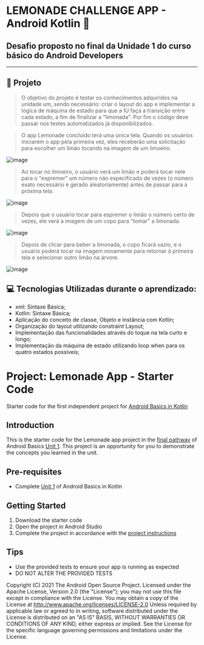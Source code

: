# LEMONADE CHALLENGE APP - Android Kotlin 🍋

## Desafio proposto no final da Unidade 1 do curso básico do Android Developers
 
---
## 📱 Projeto

> O objetivo do projeto é testar os conhecimentos adquiridos na unidade um, sendo necessário: criar o layout do app e implementar a lógica de máquina de estado para que a IU faça a transição entre cada estado, a fim de finalizar a "limonada". Por fim o código deve passar nos testes automatizados já disponibilizados.

> O app Lemonade concluído terá uma única tela. Quando os usuários iniciarem o app pela primeira vez, eles receberão uma solicitação para escolher um limão tocando na imagem de um limoeiro.

![image](https://user-images.githubusercontent.com/89861753/171450780-9f82de3a-831c-4a87-8690-3a4af4a0f11b.png)


> Ao tocar no limoeiro, o usuário verá um limão e poderá tocar nele para o "espremer" um número não especificado de vezes (o número exato necessário é gerado aleatoriamente) antes de passar para a próxima tela.

![image](https://user-images.githubusercontent.com/89861753/171450790-0edb0fa5-d664-4993-9f8b-cf7518bd6615.png)


> Depois que o usuário tocar para espremer o limão o número certo de vezes, ele verá a imagem de um copo para "tomar" a limonada.

![image](https://user-images.githubusercontent.com/89861753/171450807-e29ba792-7dde-4ada-815a-e68e48f64c6c.png)


> Depois de clicar para beber a limonada, o copo ficará vazio, e o usuário poderá tocar na imagem novamente para retornar à primeira tela e selecionar outro limão na árvore.

![image](https://user-images.githubusercontent.com/89861753/171450821-209ca644-da1d-49a7-9d4b-408e715af9dc.png)


## 💻 Tecnologias Utilizadas durante o aprendizado:

- xml: Sintaxe Básica;
- Kotlin: Sintaxe Básica;
- Aplicação do conceito de classe, Objeto e Instância com Kotlin;
- Organização do layout utilizando constraint Layout;
- Implementação das funcionalidades através do toque na tela curto e longo;
- Implementação da máquina de estado utilizando loop when para os quatro estados possíveis;


Project: Lemonade App - Starter Code
==================================

Starter code for the first independent project for [Android Basics in Kotlin](https://developer.android.com/courses/android-basics-kotlin/course)

Introduction
------------

This is the starter code for the Lemonade app project in the [final pathway](https://developer.android.com/courses/pathways/android-basics-kotlin-four) of Android Basics [Unit 1](https://developer.android.com/courses/android-basics-kotlin/unit-1). This project is an opportunity for you to demonstrate the concepts you learned in the unit.

Pre-requisites
--------------

- Complete [Unit 1](https://developer.android.com/courses/android-basics-kotlin/unit-1) of Android Basics in Kotlin

Getting Started
---------------

1. Download the starter code
2. Open the project in Android Studio
3. Complete the project in accordance with the [project instructions](https://developer.android.com/codelabs/basic-android-kotlin-training-project-lemonade)

Tips
----

- Use the provided tests to ensure your app is running as expected
- DO NOT ALTER THE PROVIDED TESTS


 Copyright (C) 2021 The Android Open Source Project.
 Licensed under the Apache License, Version 2.0 (the "License");
 you may not use this file except in compliance with the License.
 You may obtain a copy of the License at
     http://www.apache.org/licenses/LICENSE-2.0
 Unless required by applicable law or agreed to in writing, software
 distributed under the License is distributed on an "AS IS" BASIS,
 WITHOUT WARRANTIES OR CONDITIONS OF ANY KIND, either express or implied.
 See the License for the specific language governing permissions and
 limitations under the License.
